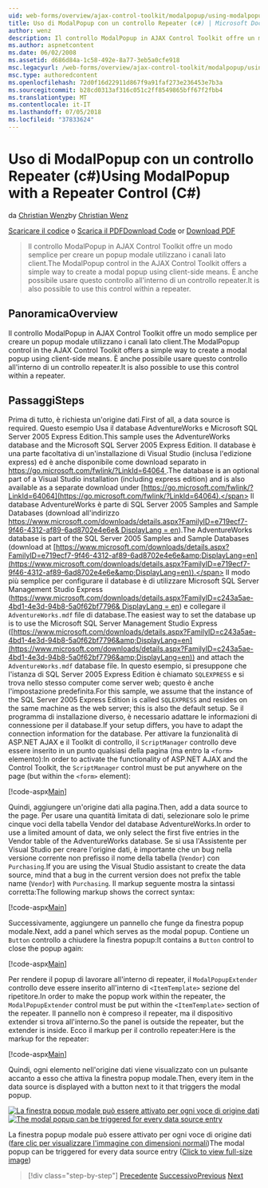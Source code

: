 ```yaml
---
uid: web-forms/overview/ajax-control-toolkit/modalpopup/using-modalpopup-with-a-repeater-control-cs
title: Uso di ModalPopup con un controllo Repeater (c#) | Microsoft Docs
author: wenz
description: Il controllo ModalPopup in AJAX Control Toolkit offre un modo semplice per creare un popup modale utilizzano i canali lato client. È anche possibile usare questo Contr....
ms.author: aspnetcontent
ms.date: 06/02/2008
ms.assetid: d686d84a-1c58-492e-8a77-3eb5a0cfe918
msc.legacyurl: /web-forms/overview/ajax-control-toolkit/modalpopup/using-modalpopup-with-a-repeater-control-cs
msc.type: authoredcontent
ms.openlocfilehash: 72d0f16d22911d867f9a91faf273e236453e7b3a
ms.sourcegitcommit: b28cd0313af316c051c2ff8549865bff67f2fbb4
ms.translationtype: MT
ms.contentlocale: it-IT
ms.lasthandoff: 07/05/2018
ms.locfileid: "37833624"
---
```

<a name="using-modalpopup-with-a-repeater-control-c"></a><span data-ttu-id="574f6-104">Uso di ModalPopup con un controllo Repeater (c#)</span><span class="sxs-lookup"><span data-stu-id="574f6-104">Using ModalPopup with a Repeater Control (C#)</span></span>
====================
<span data-ttu-id="574f6-105">da [Christian Wenz](https://github.com/wenz)</span><span class="sxs-lookup"><span data-stu-id="574f6-105">by [Christian Wenz](https://github.com/wenz)</span></span>

<span data-ttu-id="574f6-106">[Scaricare il codice](http://download.microsoft.com/download/2/4/0/24052038-f942-4336-905b-b60ae56f0dd5/ModalPopup2.cs.zip) o [Scarica il PDF](http://download.microsoft.com/download/b/6/a/b6ae89ee-df69-4c87-9bfb-ad1eb2b23373/modalpopup2CS.pdf)</span><span class="sxs-lookup"><span data-stu-id="574f6-106">[Download Code](http://download.microsoft.com/download/2/4/0/24052038-f942-4336-905b-b60ae56f0dd5/ModalPopup2.cs.zip) or [Download PDF](http://download.microsoft.com/download/b/6/a/b6ae89ee-df69-4c87-9bfb-ad1eb2b23373/modalpopup2CS.pdf)</span></span>

> <span data-ttu-id="574f6-107">Il controllo ModalPopup in AJAX Control Toolkit offre un modo semplice per creare un popup modale utilizzano i canali lato client.</span><span class="sxs-lookup"><span data-stu-id="574f6-107">The ModalPopup control in the AJAX Control Toolkit offers a simple way to create a modal popup using client-side means.</span></span> <span data-ttu-id="574f6-108">È anche possibile usare questo controllo all'interno di un controllo repeater.</span><span class="sxs-lookup"><span data-stu-id="574f6-108">It is also possible to use this control within a repeater.</span></span>


## <a name="overview"></a><span data-ttu-id="574f6-109">Panoramica</span><span class="sxs-lookup"><span data-stu-id="574f6-109">Overview</span></span>

<span data-ttu-id="574f6-110">Il controllo ModalPopup in AJAX Control Toolkit offre un modo semplice per creare un popup modale utilizzano i canali lato client.</span><span class="sxs-lookup"><span data-stu-id="574f6-110">The ModalPopup control in the AJAX Control Toolkit offers a simple way to create a modal popup using client-side means.</span></span> <span data-ttu-id="574f6-111">È anche possibile usare questo controllo all'interno di un controllo repeater.</span><span class="sxs-lookup"><span data-stu-id="574f6-111">It is also possible to use this control within a repeater.</span></span>

## <a name="steps"></a><span data-ttu-id="574f6-112">Passaggi</span><span class="sxs-lookup"><span data-stu-id="574f6-112">Steps</span></span>

<span data-ttu-id="574f6-113">Prima di tutto, è richiesta un'origine dati.</span><span class="sxs-lookup"><span data-stu-id="574f6-113">First of all, a data source is required.</span></span> <span data-ttu-id="574f6-114">Questo esempio Usa il database AdventureWorks e Microsoft SQL Server 2005 Express Edition.</span><span class="sxs-lookup"><span data-stu-id="574f6-114">This sample uses the AdventureWorks database and the Microsoft SQL Server 2005 Express Edition.</span></span> <span data-ttu-id="574f6-115">Il database è una parte facoltativa di un'installazione di Visual Studio (inclusa l'edizione express) ed è anche disponibile come download separato in [ https://go.microsoft.com/fwlink/?LinkId=64064 ](https://go.microsoft.com/fwlink/?LinkId=64064).</span><span class="sxs-lookup"><span data-stu-id="574f6-115">The database is an optional part of a Visual Studio installation (including express edition) and is also available as a separate download under [https://go.microsoft.com/fwlink/?LinkId=64064](https://go.microsoft.com/fwlink/?LinkId=64064).</span></span> <span data-ttu-id="574f6-116">Il database AdventureWorks è parte di SQL Server 2005 Samples and Sample Databases (download all'indirizzo [ https://www.microsoft.com/downloads/details.aspx?FamilyID=e719ecf7-9f46-4312-af89-6ad8702e4e6e&amp; DisplayLang = en](https://www.microsoft.com/downloads/details.aspx?FamilyID=e719ecf7-9f46-4312-af89-6ad8702e4e6e&amp;DisplayLang=en)).</span><span class="sxs-lookup"><span data-stu-id="574f6-116">The AdventureWorks database is part of the SQL Server 2005 Samples and Sample Databases (download at [https://www.microsoft.com/downloads/details.aspx?FamilyID=e719ecf7-9f46-4312-af89-6ad8702e4e6e&amp;DisplayLang=en](https://www.microsoft.com/downloads/details.aspx?FamilyID=e719ecf7-9f46-4312-af89-6ad8702e4e6e&amp;DisplayLang=en)).</span></span> <span data-ttu-id="574f6-117">Il modo più semplice per configurare il database è di utilizzare Microsoft SQL Server Management Studio Express ([https://www.microsoft.com/downloads/details.aspx?FamilyID=c243a5ae-4bd1-4e3d-94b8-5a0f62bf7796&amp; DisplayLang = en](https://www.microsoft.com/downloads/details.aspx?FamilyID=c243a5ae-4bd1-4e3d-94b8-5a0f62bf7796&amp;DisplayLang=en)) e collegare il `AdventureWorks.mdf` file di database.</span><span class="sxs-lookup"><span data-stu-id="574f6-117">The easiest way to set the database up is to use the Microsoft SQL Server Management Studio Express ([https://www.microsoft.com/downloads/details.aspx?FamilyID=c243a5ae-4bd1-4e3d-94b8-5a0f62bf7796&amp;DisplayLang=en](https://www.microsoft.com/downloads/details.aspx?FamilyID=c243a5ae-4bd1-4e3d-94b8-5a0f62bf7796&amp;DisplayLang=en)) and attach the `AdventureWorks.mdf` database file.</span></span> <span data-ttu-id="574f6-118">In questo esempio, si presuppone che l'istanza di SQL Server 2005 Express Edition è chiamato `SQLEXPRESS` e si trova nello stesso computer come server web; questo è anche l'impostazione predefinita.</span><span class="sxs-lookup"><span data-stu-id="574f6-118">For this sample, we assume that the instance of the SQL Server 2005 Express Edition is called `SQLEXPRESS` and resides on the same machine as the web server; this is also the default setup.</span></span> <span data-ttu-id="574f6-119">Se il programma di installazione diverso, è necessario adattare le informazioni di connessione per il database.</span><span class="sxs-lookup"><span data-stu-id="574f6-119">If your setup differs, you have to adapt the connection information for the database.</span></span> <span data-ttu-id="574f6-120">Per attivare la funzionalità di ASP.NET AJAX e il Toolkit di controllo, il `ScriptManager` controllo deve essere inserito in un punto qualsiasi della pagina (ma entro la `<form>` elemento):</span><span class="sxs-lookup"><span data-stu-id="574f6-120">In order to activate the functionality of ASP.NET AJAX and the Control Toolkit, the `ScriptManager` control must be put anywhere on the page (but within the `<form>` element):</span></span>

[!code-aspx[Main](using-modalpopup-with-a-repeater-control-cs/samples/sample1.aspx)]

<span data-ttu-id="574f6-121">Quindi, aggiungere un'origine dati alla pagina.</span><span class="sxs-lookup"><span data-stu-id="574f6-121">Then, add a data source to the page.</span></span> <span data-ttu-id="574f6-122">Per usare una quantità limitata di dati, selezionare solo le prime cinque voci della tabella Vendor del database AdventureWorks.</span><span class="sxs-lookup"><span data-stu-id="574f6-122">In order to use a limited amount of data, we only select the first five entries in the Vendor table of the AdventureWorks database.</span></span> <span data-ttu-id="574f6-123">Se si usa l'Assistente per Visual Studio per creare l'origine dati, è importante che un bug nella versione corrente non prefisso il nome della tabella (`Vendor`) con `Purchasing`.</span><span class="sxs-lookup"><span data-stu-id="574f6-123">If you are using the Visual Studio assistant to create the data source, mind that a bug in the current version does not prefix the table name (`Vendor`) with `Purchasing`.</span></span> <span data-ttu-id="574f6-124">Il markup seguente mostra la sintassi corretta:</span><span class="sxs-lookup"><span data-stu-id="574f6-124">The following markup shows the correct syntax:</span></span>

[!code-aspx[Main](using-modalpopup-with-a-repeater-control-cs/samples/sample2.aspx)]

<span data-ttu-id="574f6-125">Successivamente, aggiungere un pannello che funge da finestra popup modale.</span><span class="sxs-lookup"><span data-stu-id="574f6-125">Next, add a panel which serves as the modal popup.</span></span> <span data-ttu-id="574f6-126">Contiene un `Button` controllo a chiudere la finestra popup:</span><span class="sxs-lookup"><span data-stu-id="574f6-126">It contains a `Button` control to close the popup again:</span></span>

[!code-aspx[Main](using-modalpopup-with-a-repeater-control-cs/samples/sample3.aspx)]

<span data-ttu-id="574f6-127">Per rendere il popup di lavorare all'interno di repeater, il `ModalPopupExtender` controllo deve essere inserito all'interno di `<ItemTemplate>` sezione del ripetitore.</span><span class="sxs-lookup"><span data-stu-id="574f6-127">In order to make the popup work within the repeater, the `ModalPopupExtender` control must be put within the `<ItemTemplate>` section of the repeater.</span></span> <span data-ttu-id="574f6-128">Il pannello non è compreso il repeater, ma il dispositivo extender si trova all'interno.</span><span class="sxs-lookup"><span data-stu-id="574f6-128">So the panel is outside the repeater, but the extender is inside.</span></span> <span data-ttu-id="574f6-129">Ecco il markup per il controllo repeater:</span><span class="sxs-lookup"><span data-stu-id="574f6-129">Here is the markup for the repeater:</span></span>

[!code-aspx[Main](using-modalpopup-with-a-repeater-control-cs/samples/sample4.aspx)]

<span data-ttu-id="574f6-130">Quindi, ogni elemento nell'origine dati viene visualizzato con un pulsante accanto a esso che attiva la finestra popup modale.</span><span class="sxs-lookup"><span data-stu-id="574f6-130">Then, every item in the data source is displayed with a button next to it that triggers the modal popup.</span></span>


<span data-ttu-id="574f6-131">[![La finestra popup modale può essere attivato per ogni voce di origine dati](using-modalpopup-with-a-repeater-control-cs/_static/image2.png)](using-modalpopup-with-a-repeater-control-cs/_static/image1.png)</span><span class="sxs-lookup"><span data-stu-id="574f6-131">[![The modal popup can be triggered for every data source entry](using-modalpopup-with-a-repeater-control-cs/_static/image2.png)](using-modalpopup-with-a-repeater-control-cs/_static/image1.png)</span></span>

<span data-ttu-id="574f6-132">La finestra popup modale può essere attivato per ogni voce di origine dati ([fare clic per visualizzare l'immagine con dimensioni normali](using-modalpopup-with-a-repeater-control-cs/_static/image3.png))</span><span class="sxs-lookup"><span data-stu-id="574f6-132">The modal popup can be triggered for every data source entry ([Click to view full-size image](using-modalpopup-with-a-repeater-control-cs/_static/image3.png))</span></span>

> [!div class="step-by-step"]
> <span data-ttu-id="574f6-133">[Precedente](launching-a-modal-popup-window-from-server-code-cs.md)
> [Successivo](handling-postbacks-from-a-modalpopup-cs.md)</span><span class="sxs-lookup"><span data-stu-id="574f6-133">[Previous](launching-a-modal-popup-window-from-server-code-cs.md)
[Next](handling-postbacks-from-a-modalpopup-cs.md)</span></span>
